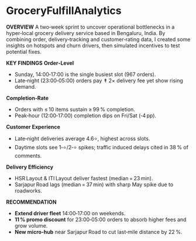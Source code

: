 # GroceryFulfillAnalytics

**OVERVIEW**
A two‑week sprint to uncover operational bottlenecks in a hyper‑local grocery delivery service based in Bengaluru, India. By combining order, delivery‐tracking and customer‑rating data, I created some insights on hotspots and churn drivers, then simulated incentives to test potential fixes.

**KEY FINDINGS**
**Order‑Level**
- Sunday, 14:00‑17:00 is the single busiest slot (967 orders).  
- Late‑night (23:00‑05:00) orders pay ↟ 2× delivery fee yet show rising demand.

**Completion‑Rate**
- Orders with ≤ 10 items sustain ≥ 99 % completion.  
- Peak‑hour (12:00‑17:00) completion dips on Fri/Sat (‑4 pp).

**Customer Experience**
- Late‑night deliveries average 4.6⭐, highest across slots.  
- Daytime slots see 1‑⭐/2‑⭐ spikes; traffic induced delays cited in 38 % of comments.

**Delivery Efficiency**
- HSR Layout & ITI Layout deliver fastest (median = 23 min).  
- Sarjapur Road lags (median = 37 min) with sharp May spike due to roadworks.


**RECOMMENDATION**
- **Extend driver fleet** 14:00‑17:00 on weekends.  
- **11 % promo discount** for 23:00‑05:00 orders to absorb higher fees and grow volume.  
- **New micro‑hub** near Sarjapur Road to cut last‑mile distance by 22 %.
